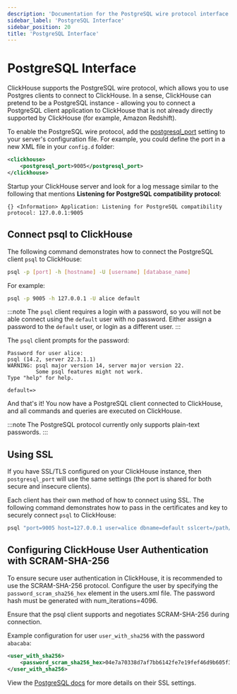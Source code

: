 ```yaml
---
description: 'Documentation for the PostgreSQL wire protocol interface in ClickHouse'
sidebar_label: 'PostgreSQL Interface'
sidebar_position: 20
title: 'PostgreSQL Interface'
---
```


# PostgreSQL Interface

ClickHouse supports the PostgreSQL wire protocol, which allows you to use Postgres clients to connect to ClickHouse. In a sense, ClickHouse can pretend to be a PostgreSQL instance - allowing you to connect a PostgreSQL client application to ClickHouse that is not already directly supported by ClickHouse (for example, Amazon Redshift).

To enable the PostgreSQL wire protocol, add the [postgresql_port](../operations/server-configuration-parameters/settings.md#postgresql_port) setting to your server's configuration file. For example, you could define the port in a new XML file in your `config.d` folder:

```xml
<clickhouse>
    <postgresql_port>9005</postgresql_port>
</clickhouse>
```

Startup your ClickHouse server and look for a log message similar to the following that mentions **Listening for PostgreSQL compatibility protocol**:

```response
{} <Information> Application: Listening for PostgreSQL compatibility protocol: 127.0.0.1:9005
```

## Connect psql to ClickHouse 

The following command demonstrates how to connect the PostgreSQL client `psql` to ClickHouse:

```bash
psql -p [port] -h [hostname] -U [username] [database_name]
```

For example:

```bash
psql -p 9005 -h 127.0.0.1 -U alice default
```

:::note
The `psql` client requires a login with a password, so you will not be able connect using the `default` user with no password. Either assign a password to the `default` user, or login as a different user.
:::

The `psql` client prompts for the password:

```response
Password for user alice:
psql (14.2, server 22.3.1.1)
WARNING: psql major version 14, server major version 22.
         Some psql features might not work.
Type "help" for help.

default=>
```

And that's it! You now have a PostgreSQL client connected to ClickHouse, and all commands and queries are executed on ClickHouse.

:::note
The PostgreSQL protocol currently only supports plain-text passwords.
:::

## Using SSL 

If you have SSL/TLS configured on your ClickHouse instance, then `postgresql_port` will use the same settings (the port is shared for both secure and insecure clients).

Each client has their own method of how to connect using SSL. The following command demonstrates how to pass in the certificates and key to securely connect `psql` to ClickHouse:

```bash
psql "port=9005 host=127.0.0.1 user=alice dbname=default sslcert=/path/to/certificate.pem sslkey=/path/to/key.pem sslrootcert=/path/to/rootcert.pem sslmode=verify-ca"
```

## Configuring ClickHouse User Authentication with SCRAM-SHA-256 

To ensure secure user authentication in ClickHouse, it is recommended to use the SCRAM-SHA-256 protocol. Configure the user by specifying the `password_scram_sha256_hex` element in the users.xml file. The password hash must be generated with num_iterations=4096.

Ensure that the psql client supports and negotiates SCRAM-SHA-256 during connection.

Example configuration for user `user_with_sha256` with the password `abacaba`:

```xml
<user_with_sha256>
    <password_scram_sha256_hex>04e7a70338d7af7bb6142fe7e19fef46d9b605f3e78b932a60e8200ef9154976</password_scram_sha256_hex>
</user_with_sha256>
```

View the [PostgreSQL docs](https://jdbc.postgresql.org/documentation/head/ssl-client.html) for more details on their SSL settings.
